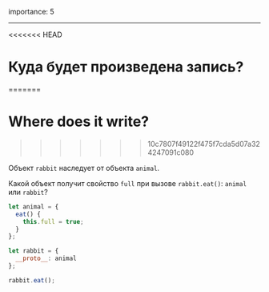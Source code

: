 importance: 5

---

<<<<<<< HEAD
# Куда будет произведена запись?
=======
# Where does it write?
>>>>>>> 10c7807f49122f475f7cda5d07a324247091c080

Объект `rabbit` наследует от объекта `animal`.

Какой объект получит свойство `full` при вызове `rabbit.eat()`: `animal` или `rabbit`? 

```js
let animal = {
  eat() {
    this.full = true;
  }
};

let rabbit = {
  __proto__: animal
};

rabbit.eat();
```
